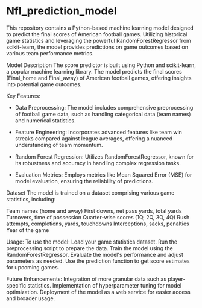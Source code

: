 # Nfl_prediction_model
This repository contains a Python-based machine learning model designed to predict the final scores of American football games. Utilizing historical game statistics and leveraging the powerful RandomForestRegressor from scikit-learn, the model provides predictions on game outcomes based on various team performance metrics.

Model Description
The score predictor is built using Python and scikit-learn, a popular machine learning library. The model predicts the final scores (Final_home and Final_away) of American football games, offering insights into potential game outcomes.

Key Features:

- Data Preprocessing: The model includes comprehensive preprocessing of football game data, such as handling categorical data (team names) and numerical statistics.

- Feature Engineering: Incorporates advanced features like team win streaks compared against league averages, offering a nuanced understanding of team momentum.

- Random Forest Regression: Utilizes RandomForestRegressor, known for its robustness and accuracy in handling complex regression tasks.

- Evaluation Metrics: Employs metrics like Mean Squared Error (MSE) for model evaluation, ensuring the reliability of predictions.

Dataset
The model is trained on a dataset comprising various game statistics, including:

Team names (home and away)
First downs, net pass yards, total yards
Turnovers, time of possession
Quarter-wise scores (1Q, 2Q, 3Q, 4Q)
Rush attempts, completions, yards, touchdowns
Interceptions, sacks, penalties
Year of the game


Usage:
To use the model:
Load your game statistics dataset.
Run the preprocessing script to prepare the data.
Train the model using the RandomForestRegressor.
Evaluate the model's performance and adjust parameters as needed.
Use the prediction function to get score estimates for upcoming games.


Future Enhancements:
Integration of more granular data such as player-specific statistics.
Implementation of hyperparameter tuning for model optimization.
Deployment of the model as a web service for easier access and broader usage.
